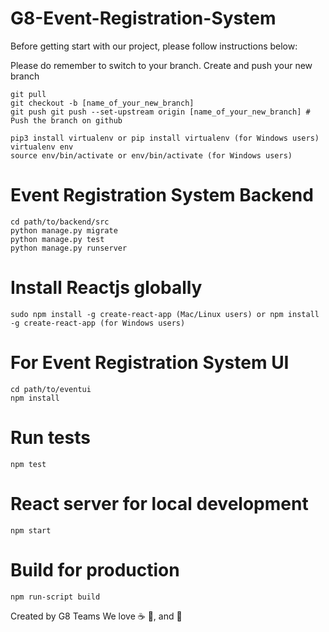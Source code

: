 # G8-Event-Registration-System
Before getting start with our project, please follow instructions below:

Please do remember to switch to your branch. Create and push your new branch
```shell
git pull
git checkout -b [name_of_your_new_branch]
git push git push --set-upstream origin [name_of_your_new_branch] # Push the branch on github
```


```shell
pip3 install virtualenv or pip install virtualenv (for Windows users)
virtualenv env
source env/bin/activate or env/bin/activate (for Windows users)
```

# Event Registration System Backend
```shell
cd path/to/backend/src
python manage.py migrate
python manage.py test
python manage.py runserver
```

# Install Reactjs globally
```shell
sudo npm install -g create-react-app (Mac/Linux users) or npm install -g create-react-app (for Windows users)
```

# For Event Registration System UI
```shell
cd path/to/eventui
npm install
```

# Run tests
```shell
npm test
```

# React server for local development
```shell
npm start
```

# Build for production
```shell
npm run-script build
```

Created by G8 Teams We love :coffee: :pizza:, and :dancer:
